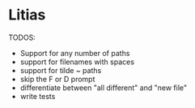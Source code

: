 # Litias

TODOS:
- Support for any number of paths
- support for filenames with spaces
- support for tilde ~ paths
- skip the F or D prompt
- differentiate between "all different" and "new file"
- write tests
